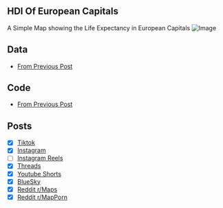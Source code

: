 ## HDI Of European Capitals
A Simple Map showing the Life Expectancy in European Capitals
![Image](https://drive.google.com/uc?export=view&id=1kfkce0uv2Rj6WAdMLhjDphl2lEF9pY_f)

## Data
* [From Previous Post](https://github.com/winstonhoyle/VineMapper//main/projects/European_Capitals_HDI/European_Capitals_HDI#Data)

## Code
* [From Previous Post](FormatData.ipynb)

## Posts
- [x] [Tiktok](https://www.tiktok.com/@vinemapper/video/7441815829295025454)
- [x] [Instagram](https://www.instagram.com/VineMapper/)
- [ ] [Instagram Reels]()
- [x] [Threads](https://www.threads.net/@vinemapper/post/DDC5THmSG8L)
- [x] [Youtube Shorts](https://youtube.com/shorts/lCuI0_nJSSk)
- [x] [BlueSky](https://bsky.app/profile/vinemapper.bsky.social/post/3lcbegxkbv226)
- [x] [Reddit r/Maps](https://www.reddit.com/r/Maps/comments/1h48rhy/life_expectancy_in_each_european_capital/)
- [x] [Reddit r/MapPorn](https://www.reddit.com/r/MapPorn/comments/1h48r1d/life_expectancy_in_each_european_capital/)
